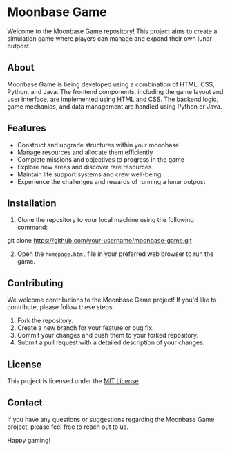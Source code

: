 # Moonbase Game

Welcome to the Moonbase Game repository! This project aims to create a simulation game where players can manage and expand their own lunar outpost.

## About
Moonbase Game is being developed using a combination of HTML, CSS, Python, and Java. The frontend components, including the game layout and user interface, are implemented using HTML and CSS. The backend logic, game mechanics, and data management are handled using Python or Java.

## Features
- Construct and upgrade structures within your moonbase
- Manage resources and allocate them efficiently
- Complete missions and objectives to progress in the game
- Explore new areas and discover rare resources
- Maintain life support systems and crew well-being
- Experience the challenges and rewards of running a lunar outpost

## Installation
1. Clone the repository to your local machine using the following command:

git clone https://github.com/your-username/moonbase-game.git


2. Open the `homepage.html` file in your preferred web browser to run the game.

## Contributing
We welcome contributions to the Moonbase Game project! If you'd like to contribute, please follow these steps:
1. Fork the repository.
2. Create a new branch for your feature or bug fix.
3. Commit your changes and push them to your forked repository.
4. Submit a pull request with a detailed description of your changes.

## License
This project is licensed under the [MIT License](LICENSE).

## Contact
If you have any questions or suggestions regarding the Moonbase Game project, please feel free to reach out to us.

Happy gaming!

